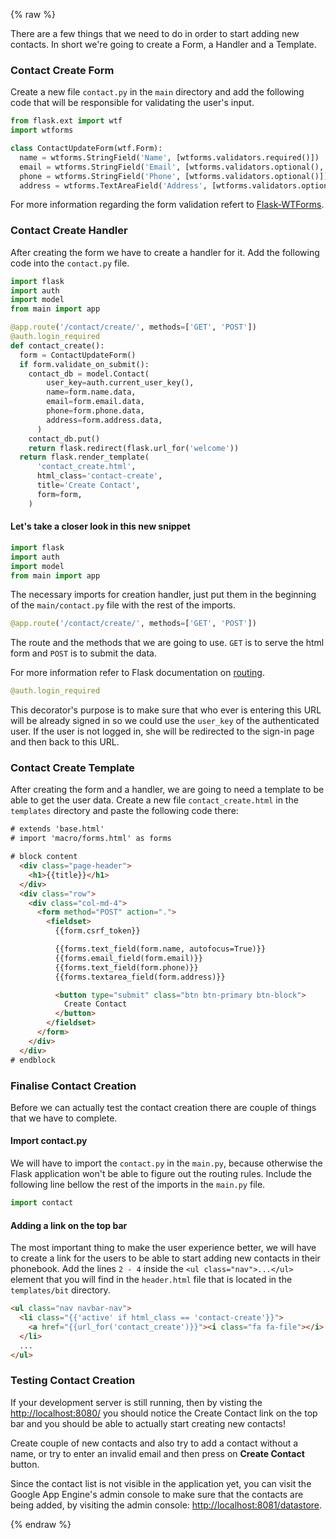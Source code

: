 {% raw %}

There are a few things that we need to do in order to start adding new
contacts. In short we're going to create a Form, a Handler and a Template.


### Contact Create Form

Create a new file `contact.py` in the `main` directory
and add the following code that will be responsible for validating the user's
input.

```python
from flask.ext import wtf
import wtforms

class ContactUpdateForm(wtf.Form):
  name = wtforms.StringField('Name', [wtforms.validators.required()])
  email = wtforms.StringField('Email', [wtforms.validators.optional(), wtforms.validators.email()])
  phone = wtforms.StringField('Phone', [wtforms.validators.optional()])
  address = wtforms.TextAreaField('Address', [wtforms.validators.optional()])
```

For more information regarding the form validation refert to
[Flask-WTForms](http://flask.pocoo.org/docs/patterns/wtforms/).


### Contact Create Handler

After creating the form we have to create a handler for it. Add the
following code into the `contact.py` file.

```python
import flask
import auth
import model
from main import app

@app.route('/contact/create/', methods=['GET', 'POST'])
@auth.login_required
def contact_create():
  form = ContactUpdateForm()
  if form.validate_on_submit():
    contact_db = model.Contact(
        user_key=auth.current_user_key(),
        name=form.name.data,
        email=form.email.data,
        phone=form.phone.data,
        address=form.address.data,
      )
    contact_db.put()
    return flask.redirect(flask.url_for('welcome'))
  return flask.render_template(
      'contact_create.html',
      html_class='contact-create',
      title='Create Contact',
      form=form,
    )
```

#### Let's take a closer look in this new snippet

```python
import flask
import auth
import model
from main import app
```

The necessary imports for creation handler, just put
them in the beginning of the `main/contact.py` file with the rest of the
imports.

```python
@app.route('/contact/create/', methods=['GET', 'POST'])
```

The route and the methods that we are going to use.
`GET` is to serve the html form and `POST` is to
submit the data.

For more information refer to Flask documentation on
[routing](http://flask.pocoo.org/docs/quickstart/#routing).

```python
@auth.login_required
```

This decorator's purpose is to make sure that who ever is entering
this URL will be already signed in so we could use the `user_key`
of the authenticated user. If the user is not logged in, she will be
redirected to the sign-in page and then back to this URL.

### Contact Create Template

After creating the form and a handler, we are going to need a template
to be able to get the user data. Create a new file
`contact_create.html` in the `templates` directory
and paste the following code there:

```html
# extends 'base.html'
# import 'macro/forms.html' as forms

# block content
  <div class="page-header">
    <h1>{{title}}</h1>
  </div>
  <div class="row">
    <div class="col-md-4">
      <form method="POST" action=".">
        <fieldset>
          {{form.csrf_token}}

          {{forms.text_field(form.name, autofocus=True)}}
          {{forms.email_field(form.email)}}
          {{forms.text_field(form.phone)}}
          {{forms.textarea_field(form.address)}}

          <button type="submit" class="btn btn-primary btn-block">
            Create Contact
          </button>
        </fieldset>
      </form>
    </div>
  </div>
# endblock
```


### Finalise Contact Creation

Before we can actually test the contact creation there are couple of things
that we have to complete.


#### Import contact.py

We will have to import the `contact.py` in the `main.py`,
because otherwise the Flask application won't be able to figure out the
routing rules. Include the following line bellow the rest of the imports
in the `main.py` file.

```python
import contact
```


#### Adding a link on the top bar

The most important thing to make the user experience better, we will have
to create a link for the users to be able to start adding new contacts
in their phonebook.
Add the lines `2 - 4` inside the `<ul class="nav">...</ul>` element that you
will find in the `header.html` file that is located in the `templates/bit`
directory.

```html
<ul class="nav navbar-nav">
  <li class="{{'active' if html_class == 'contact-create'}}">
    <a href="{{url_for('contact_create')}}"><i class="fa fa-file"></i> Create Contact</a>
  </li>
  ...
</ul>
```


### Testing Contact Creation

If your development server is still running, then by visting the
[http://localhost:8080/](http://localhost:8080/)
you should notice the Create Contact link on the top bar and you should be able
to actually start creating new contacts!

Create couple of new contacts and also try to add a contact without
a name, or try to enter an invalid email and then press on **Create Contact**
button.

Since the contact list is not visible in the application yet, you can visit the
Google App Engine's admin console to make sure that the contacts are being
added, by visiting the admin console:
[http://localhost:8081/datastore](http://localhost:8081/datastore?kind=Contact).

{% endraw %}

